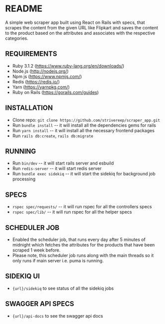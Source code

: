 # README

A simple web scraper app built using React on Rails with specs, that scrapes the content from the given URL like Flipkart and saves the content to the product based on the attributes and associates with the respective categories.

## REQUIREMENTS
- Ruby 3.1.2 (https://www.ruby-lang.org/en/downloads/)
- Node.js (http://nodejs.org/)
- Npm js (https://www.npmjs.com/)
- Redis (https://redis.io/)
- Yarn (https://yarnpkg.com/)
- Ruby on Rails (https://gorails.com/guides)

## INSTALLATION
- Clone repo: `git clone https://github.com/strivereep/scraper_app.git`
- Run `bundle install` -- it will install all the dependencies gems for rails
- Run `yarn install` -- it will install all the necessary frontend packages
- Run `rails db:create`, `rails db:migrate`

## RUNNING
- Run `bin/dev` --  it will start rails server and esbuild
- Run `redis-server` -- it will start redis server
- Run `bundle exec sidekiq` -- it will start the sidekiq for background job processing

## SPECS
- `rspec spec/requests/` -- it will run rspec for all the controllers specs
- `rspec spec/lib/` -- it will run rspec for all the helper specs

## SCHEDULER JOB
- Enabled the scheduler job, that runs every day after 5 minutes of midnight which fetches the attributes for the products that have been scraped 1 week before.
- Please note, this scheduler job runs along with the main threads so it only runs if main server i.e. puma is running.

## SIDEKIQ UI
- `{url}/sidekiq` to see status of all the sidekiq jobs

## SWAGGER API SPECS
- `{url}/api-docs` to see the swagger api docs